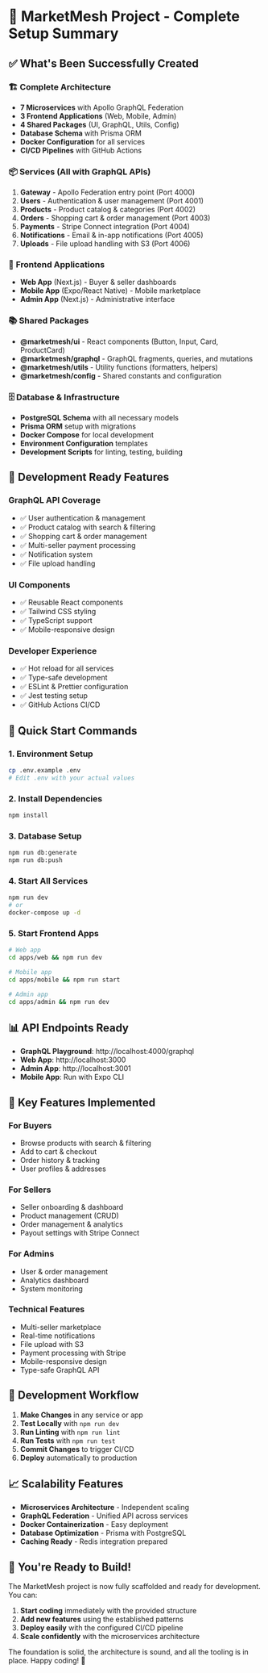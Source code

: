 # 🚀 MarketMesh Project - Complete Setup Summary

## ✅ What's Been Successfully Created

### 🏗️ **Complete Architecture**
- **7 Microservices** with Apollo GraphQL Federation
- **3 Frontend Applications** (Web, Mobile, Admin)
- **4 Shared Packages** (UI, GraphQL, Utils, Config)
- **Database Schema** with Prisma ORM
- **Docker Configuration** for all services
- **CI/CD Pipelines** with GitHub Actions

### 📦 **Services (All with GraphQL APIs)**
1. **Gateway** - Apollo Federation entry point (Port 4000)
2. **Users** - Authentication & user management (Port 4001)
3. **Products** - Product catalog & categories (Port 4002)
4. **Orders** - Shopping cart & order management (Port 4003)
5. **Payments** - Stripe Connect integration (Port 4004)
6. **Notifications** - Email & in-app notifications (Port 4005)
7. **Uploads** - File upload handling with S3 (Port 4006)

### 🎨 **Frontend Applications**
- **Web App** (Next.js) - Buyer & seller dashboards
- **Mobile App** (Expo/React Native) - Mobile marketplace
- **Admin App** (Next.js) - Administrative interface

### 📚 **Shared Packages**
- **@marketmesh/ui** - React components (Button, Input, Card, ProductCard)
- **@marketmesh/graphql** - GraphQL fragments, queries, and mutations
- **@marketmesh/utils** - Utility functions (formatters, helpers)
- **@marketmesh/config** - Shared constants and configuration

### 🗄️ **Database & Infrastructure**
- **PostgreSQL Schema** with all necessary models
- **Prisma ORM** setup with migrations
- **Docker Compose** for local development
- **Environment Configuration** templates
- **Development Scripts** for linting, testing, building

## 🔧 **Development Ready Features**

### **GraphQL API Coverage**
- ✅ User authentication & management
- ✅ Product catalog with search & filtering
- ✅ Shopping cart & order management
- ✅ Multi-seller payment processing
- ✅ Notification system
- ✅ File upload handling

### **UI Components**
- ✅ Reusable React components
- ✅ Tailwind CSS styling
- ✅ TypeScript support
- ✅ Mobile-responsive design

### **Developer Experience**
- ✅ Hot reload for all services
- ✅ Type-safe development
- ✅ ESLint & Prettier configuration
- ✅ Jest testing setup
- ✅ GitHub Actions CI/CD

## 🚀 **Quick Start Commands**

### **1. Environment Setup**
```bash
cp .env.example .env
# Edit .env with your actual values
```

### **2. Install Dependencies**
```bash
npm install
```

### **3. Database Setup**
```bash
npm run db:generate
npm run db:push
```

### **4. Start All Services**
```bash
npm run dev
# or
docker-compose up -d
```

### **5. Start Frontend Apps**
```bash
# Web app
cd apps/web && npm run dev

# Mobile app
cd apps/mobile && npm run start

# Admin app
cd apps/admin && npm run dev
```

## 📊 **API Endpoints Ready**

- **GraphQL Playground**: http://localhost:4000/graphql
- **Web App**: http://localhost:3000
- **Admin App**: http://localhost:3001
- **Mobile App**: Run with Expo CLI

## 🎯 **Key Features Implemented**

### **For Buyers**
- Browse products with search & filtering
- Add to cart & checkout
- Order history & tracking
- User profiles & addresses

### **For Sellers**
- Seller onboarding & dashboard
- Product management (CRUD)
- Order management & analytics
- Payout settings with Stripe Connect

### **For Admins**
- User & order management
- Analytics dashboard
- System monitoring

### **Technical Features**
- Multi-seller marketplace
- Real-time notifications
- File upload with S3
- Payment processing with Stripe
- Mobile-responsive design
- Type-safe GraphQL API

## 🔄 **Development Workflow**

1. **Make Changes** in any service or app
2. **Test Locally** with `npm run dev`
3. **Run Linting** with `npm run lint`
4. **Run Tests** with `npm run test`
5. **Commit Changes** to trigger CI/CD
6. **Deploy** automatically to production

## 📈 **Scalability Features**

- **Microservices Architecture** - Independent scaling
- **GraphQL Federation** - Unified API across services
- **Docker Containerization** - Easy deployment
- **Database Optimization** - Prisma with PostgreSQL
- **Caching Ready** - Redis integration prepared

## 🎉 **You're Ready to Build!**

The MarketMesh project is now fully scaffolded and ready for development. You can:

1. **Start coding** immediately with the provided structure
2. **Add new features** using the established patterns
3. **Deploy easily** with the configured CI/CD pipeline
4. **Scale confidently** with the microservices architecture

The foundation is solid, the architecture is sound, and all the tooling is in place. Happy coding! 🚀
